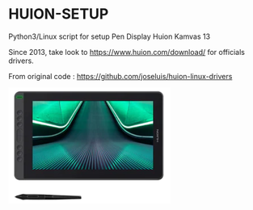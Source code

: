 # HUION-SETUP
Python3/Linux script for setup Pen Display Huion Kamvas 13

Since 2013, take look to https://www.huion.com/download/ for officials drivers.

From original code : https://github.com/joseluis/huion-linux-drivers

<img src="huion-pro-13.png" width="320">
